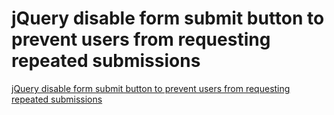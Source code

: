 # jQuery disable form submit button to prevent users from requesting repeated submissions
[jQuery disable form submit button to prevent users from requesting repeated submissions](https://aiwithcloud.com/2022/09/15/jquery_disable_form_submit_button_to_prevent_users_from_requesting_repeated_submissions/)